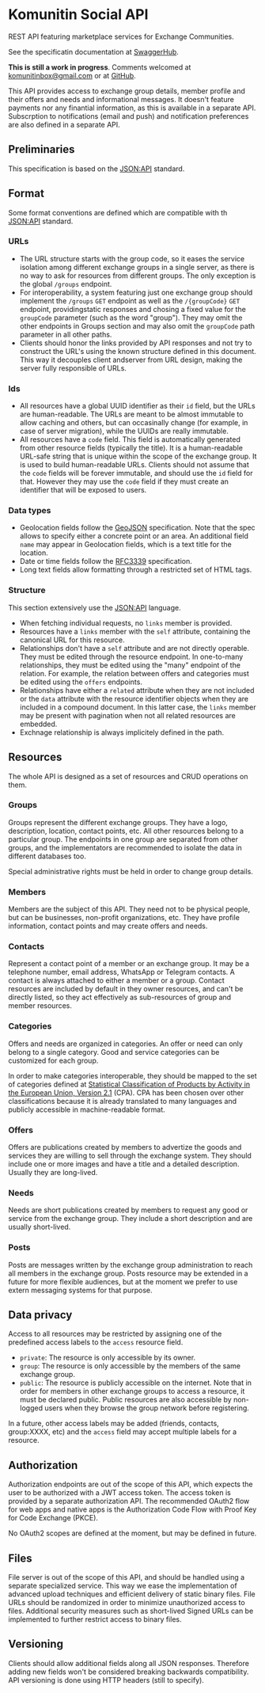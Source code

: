 # Komunitin Social API

REST API featuring marketplace services for Exchange Communities.

See the specificatin documentation at [SwaggerHub](https://app.swaggerhub.com/apis-docs/estevebadia/komunitin-api/0.0.1).

**This is still a work in progress**. Comments welcomed at komunitinbox@gmail.com or at [GitHub](https://github.com/komunitin/komunitin-api).

This API provides access to exchange group details, member profile and their offers and needs and informational messages. It doesn't feature payments nor any finantial information, as this is available in a separate API. Subscrption to notifications (email and push) and notification preferences are also defined in a separate API.

## Preliminaries

This specification is based on the [JSON:API](https://jsonapi.org) standard.

## Format
Some format conventions are defined which are compatible with th [JSON:API](https://jsonapi.org) standard.

### URLs
- The URL structure starts with the group code, so it eases the service isolation among different exchange groups in a single server, as there is no way to ask for resources from different groups. The only exception is the global `/groups` endpoint.
- For interoperability, a system featuring just one exchange group should implement the `/groups` `GET` endpoint as well as the `/{groupCode}` `GET` endpoint, providingstatic responses and chosing a fixed value for the `groupCode` parameter (such as the word "group"). They may omit the other endpoints in Groups section and may also omit the `groupCode` path parameter in all other paths.
- Clients should honor the links provided by API responses and not try to construct the URL's using the known structure defined in this document. This way it decouples client andserver from URL design, making the server fully responsible of URLs.

### Ids
- All resources have a global UUID identifier as their `id` field, but the URLs are human-readable. The URLs are meant to be almost immutable to allow caching and others, but can occasinally change (for example, in case of server migration), while the UUIDs are really immutable.
- All resources have a `code` field. This field is automatically generated from other resource fields (typically the title). It is a human-readable URL-safe string that is unique within the scope of the exchange group. It is used to build human-readable URLs. Clients should not assume that the `code` fields will be forever immutable, and should use the `id` field for that. However they may use the `code` field if they must create an identifier that will be exposed to users.

### Data types
- Geolocation fields follow the [GeoJSON](https://geojson.org/) specification. Note that the spec allows to specify either a concrete point or an area. An additional field `name` may appear in Geolocation fields, which is a text title for the location.
- Date or time fields follow the [RFC3339](https://tools.ietf.org/html/rfc3339) specification.
- Long text fields allow formatting through a restricted set of HTML tags.

### Structure
This section extensively use the [JSON:API](https://jsonapi.org) language.
- When fetching individual requests, no `links` member is provided.
- Resources have a `links` member with the `self` attribute, containing the canonical URL for this resource.
- Relationships don't have a `self` attribute and are not directly operable. They must be edited through the resource endpoint. In one-to-many relationships, they must be edited using the "many" endpoint of the relation. For example, the relation between offers and categories must be edited using the `offers` endpoints.
- Relationships have either a `related` attribute when they are not included or the `data` attribute with the resource identifier objects when they are included in a compound document. In this latter case, the `links` member may be present with pagination when not all related resources are embedded.
- Exchnage relationship is always implicitely defined in the path.

## Resources
The whole API is designed as a set of resources and CRUD operations on them.

### Groups
Groups represent the different exchange groups. They have a logo, description, location, contact points, etc. All other resources belong to a particular group. The endpoints in one group are separated from other groups, and the implementators are recommended to isolate the data in different databases too.

Special administrative rights must be held in order to change group details.

### Members
Members are the subject of this API. They need not to be physical people, but can be businesses, non-profit organizations, etc. They have profile information, contact points and may create offers and needs.

### Contacts
Represent a contact point of a member or an exchange group. It may be a telephone number, email address, WhatsApp or Telegram contacts. A contact is always attached to either a member or a group. Contact resources are included by default in they owner resources, and can't be directly listed, so they act effectively as sub-resources of group and member resources.

### Categories
Offers and needs are organized in categories. An offer or need can only belong to a single category. Good and service categories can be customized for each group.

In order to make categories interoperable, they should be mapped to the set of categories defined at [Statistical Classification of Products by Activity in the European Union, Version 2.1](https://ec.europa.eu/eurostat/ramon/nomenclatures/index.cfm?TargetUrl=LST_NOM_DTL&StrNom=CPA_2_1&StrLanguageCode=EN&IntPcKey=&StrLayoutCode=HIERARCHIC) (CPA). CPA has been chosen over other classifications because it is already translated to many languages and publicly accessible in machine-readable format.

### Offers
Offers are publications created by members to advertize the goods and services they are willing to sell through the exchange system. They should include one or more images and have a title and a detailed description. Usually they are long-lived.

### Needs
Needs are short publications created by members to request any good or service from the exchange group. They include a short description and are usually short-lived.

### Posts
Posts are messages written by the exchange group administration to reach all members in the exchange group. Posts resource may be extended in a future for more flexible audiences, but at the moment we prefer to use extern messaging systems for that purpose.

## Data privacy
Access to all resources may be restricted by assigning one of the predefined access labels to the `access` resource field.
 - `private`: The resource is only accessible by its owner.
 - `group`: The resource is only accessible by the members of the same exchange group.
 - `public`: The resource is publicly accessible on the internet. Note that in order for members in other exchange groups to access a resource, it must be declared public. Public resources are also accessible by non-logged users when they browse the group network before registering.

In a future, other access labels may be added (friends, contacts, group:XXXX, etc) and the `access` field may accept multiple labels for a resource.

## Authorization

Authorization endpoints are out of the scope of this API, which expects the user to be authorized with a JWT access token. The access token is provided by a separate authorization API. The recommended OAuth2 flow for web apps and native apps is the Authorization Code Flow with Proof Key for Code Exchange (PKCE).

No OAuth2 scopes are defined at the moment, but may be defined in future.

## Files
File server is out of the scope of this API, and should be handled using a separate specialized service. This way we ease the implementation of advanced upload techniques and efficient delivery of static binary files. File URLs should be randomized in order to minimize unauthorized access to files. Additional security measures such as short-lived Signed URLs can be implemented to further restrict access to binary files.

## Versioning
Clients should allow additional fields along all JSON responses. Therefore adding new fields won't be considered breaking backwards compatibility. API versioning is done using HTTP headers (still to specify).
